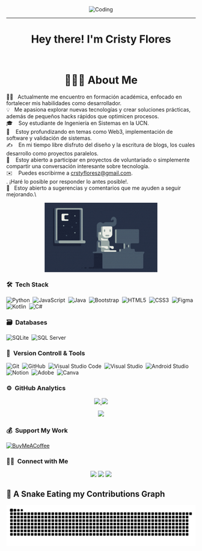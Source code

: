 
<p align="center">
<img alt="Coding" src=https://media1.giphy.com/media/v1.Y2lkPTc5MGI3NjExMnI1emxwZzlyNXJuYjFmMDY0dGN3cTE4a3NhbHE4NTFha204OGltZCZlcD12MV9pbnRlcm5hbF9naWZfYnlfaWQmY3Q9Zw/SWoSkN6DxTszqIKEqv/giphy.gif width='400' align="center"/> 
</p>
<hr>
<h1 align="center">Hey there! I'm Cristy Flores</h1>
<br>

<h1 align="center">👨🏻‍💻 <b>About Me</b></h1>


👨‍💻 &nbsp; Actualmente me encuentro en formación académica, enfocado en fortalecer mis habilidades como desarrollador.\
💡  &nbsp;Me apasiona explorar nuevas tecnologías y crear soluciones prácticas, además de pequeños hacks rápidos que optimicen procesos.\
🎓  &nbsp; Soy estudiante de Ingeniería en Sistemas en la UCN.\
🌱  &nbsp; Estoy profundizando en temas como Web3, implementación de software y validación de sistemas.\
✍️  &nbsp; En mi tiempo libre disfruto del diseño y la escritura de blogs, los cuales desarrollo como proyectos paralelos.\
💬  &nbsp; Estoy abierto a participar en proyectos de voluntariado o simplemente compartir una conversación interesante sobre tecnología.\
✉️  &nbsp; Puedes escribirme a crstyfloresz@gmail.com.\
. ¡Haré lo posible por responder lo antes posible!.\
📄 &nbsp; Estoy abierto a sugerencias y comentarios que me ayuden a seguir mejorando.\

<p align="center">
<img alt="Night Coding" src="https://raw.githubusercontent.com/AVS1508/AVS1508/master/assets/Night-Coding.gif" align="center"/>
</p>

### 🛠 &nbsp;Tech Stack

![Python](https://img.shields.io/badge/python-3670A0?style=for-the-badge&logo=python&logoColor=ffdd54)&nbsp;
![JavaScript](https://img.shields.io/badge/javascript-%23323330.svg?style=for-the-badge&logo=javascript&logoColor=%23F7DF1E)&nbsp;
![Java](https://img.shields.io/badge/java-%23ED8B00.svg?style=for-the-badge&logo=java&logoColor=white)&nbsp;
![Bootstrap](https://img.shields.io/badge/bootstrap-%23563D7C.svg?style=for-the-badge&logo=bootstrap&logoColor=white)&nbsp;
![HTML5](https://img.shields.io/badge/html5-%23E34F26.svg?style=for-the-badge&logo=html5&logoColor=white)&nbsp;
![CSS3](https://img.shields.io/badge/css3-%231572B6.svg?style=for-the-badge&logo=css3&logoColor=white)&nbsp;
![Figma](https://img.shields.io/badge/figma-%23F24E1E.svg?style=for-the-badge&logo=figma&logoColor=white)&nbsp;
![Kotlin](https://img.shields.io/badge/Kotlin-0095D5?&style=for-the-badge&logo=kotlin&logoColor=white)&nbsp;
![C#](https://img.shields.io/badge/C%23-239120?style=for-the-badge&logo=c-sharp&logoColor=white)&nbsp;




### 🗃 &nbsp;Databases

![SQLite](https://img.shields.io/badge/SQLite-07405E?style=for-the-badge&logo=sqlite&logoColor=white)&nbsp;
![SQL Server](https://img.shields.io/badge/SQL%20Server-CC2927?style=for-the-badge&logo=microsoft-sql-server&logoColor=white)&nbsp;



### 🧰 &nbsp;Version Controll & Tools 

![Git](https://img.shields.io/badge/git-%23F05033.svg?style=for-the-badge&logo=git&logoColor=white)&nbsp;
![GitHub](https://img.shields.io/badge/github-%23121011.svg?style=for-the-badge&logo=github&logoColor=white)&nbsp;
![Visual Studio Code](https://img.shields.io/badge/Visual%20Studio%20Code-0078d7.svg?style=for-the-badge&logo=visual-studio-code&logoColor=white)&nbsp;
![Visual Studio](https://img.shields.io/badge/Visual%20Studio-5C2D91?style=for-the-badge&logo=visual-studio&logoColor=white)&nbsp;
![Android Studio](https://img.shields.io/badge/Android%20Studio-3DDC84?style=for-the-badge&logo=androidstudio&logoColor=white)&nbsp;
![Notion](https://img.shields.io/badge/Notion-%23000000.svg?style=for-the-badge&logo=notion&logoColor=white)&nbsp;
![Adobe](https://img.shields.io/badge/adobe-%23FF0000.svg?style=for-the-badge&logo=adobe&logoColor=white)&nbsp;
![Canva](https://img.shields.io/badge/Canva-%2300C4CC.svg?style=for-the-badge&logo=Canva&logoColor=white)&nbsp;


### ⚙️ &nbsp;GitHub Analytics

<p align="center">
  <a href="https://github.com/crstymfz">
    <img height="180em" src="https://github-readme-stats-eight-theta.vercel.app/api?username=crstymfz&show_icons=true&theme=algolia&include_all_commits=true&count_private=true"/>
  </a>
  <a href="https://github.com/crstymfz">
    <img height="180em" src="https://github-readme-stats-eight-theta.vercel.app/api/top-langs/?username=crstymfz&layout=compact&langs_count=8&theme=algolia"/>
  </a>
</p>

<p align="center">
  <img height="180em" src="https://github-readme-streak-stats.herokuapp.com/?user=crstymfz&theme=dark&hide_border=true"/>
</p>



### 💰 &nbsp;Support My Work
[![BuyMeACoffee](https://img.shields.io/badge/Buy%20Me%20a%20Coffee-ffdd00?style=for-the-badge&logo=buy-me-a-coffee&logoColor=black)]() 


### 🤝🏻 &nbsp;Connect with Me

<p align="center">
<a href="mailto:crstyfloresz@gmail.com"><img src=https://img.shields.io/badge/Gmail-D14836?style=for-the-badge&logo=gmail&logoColor=white/></a>
<a href="https://www.instagram.com/crstymfz/"><img src=https://img.shields.io/badge/Instagram-E4405F?style=for-the-badge&logo=instagram&logoColor=white/></a>
<a href=https://www.facebook.com/crstymfz/?locale=es_LA><img src=https://img.shields.io/badge/Facebook-1877F2?style=for-the-badge&logo=facebook&logoColor=white/></a>
</p>

## 🐍 A Snake Eating my Contributions Graph
	
<p align = "center">
	<img src = "https://github.com/7oSkaaa/7oSkaaa/blob/output/github-contribution-grid-snake.svg?" alt = "Snake Game"/>
</p>